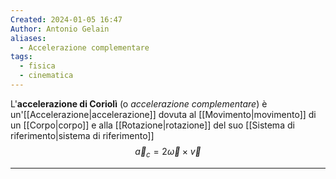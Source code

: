 ```yaml
---
Created: 2024-01-05 16:47
Author: Antonio Gelain
aliases:
  - Accelerazione complementare
tags:
  - fisica
  - cinematica
---
```


L'**accelerazione di Coriolì** (o *accelerazione complementare*) è un'[[Accelerazione|accelerazione]] dovuta al [[Movimento|movimento]] di un [[Corpo|corpo]] e alla [[Rotazione|rotazione]] del suo [[Sistema di riferimento|sistema di riferimento]]
$$\vec{a}_{c} = 2\vec{\omega} \times \vec{v}$$

---

